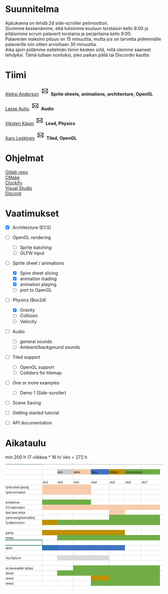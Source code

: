 # Suunnitelma

Ajatuksena on tehdä 2d side-scroller pelimoottori.  
Sovimme keskenämme, että tulisimme kouluun torstaisin kello 9:00 ja pitäisimme scrum palaverit torstaina ja perjantaina kello 9:00.  
Palaverien maksimi pituus on 15 minuuttia, mutta jos on tarvetta pidemmälle palaverille niin sitten arvioltaan 30 minuuttia.  
Aika ajoin pidämme esitelmän tiimin kesken siitä, mitä olemme saaneet tehdyksi. Tämä tullaan sovituksi, joko paikan pällä tai Discordin kautta.

# Tiimi

[Aleksi Anderson](https://repo.kamit.fi/aleksiand) [<img src="Email.png" width="30" height="30">](mailto:aleksianderson@kamk.fi)  **Sprite sheets, animations, architecture, OpenGL**

[Lasse Autio](https://repo.kamit.fi/lasseaut) [<img src="Email.png" width="30" height="30">](mailto:lasseautio@kamk.fi)  **Audio**

[Viksteri Käppi](https://repo.kamit.fi/viksterikap) [<img src="Email.png" width="30" height="30">](mailto:viksterikappi@kamk.fi) **Lead, Physics** 

[Aaro Leskinen](https://repo.kamit.fi/aaroles) [<img src="Email.png" width="30" height="30">](mailto:aaroleskinen@kamk.fi) **Tiled, OpenGL** 

# Ohjelmat

[Gitlab repo](https://repo.kamit.fi/)  
[CMake](https://cmake.org/)  
[Clockify](https://clockify.me/)  
[Visual Studio](https://visualstudio.microsoft.com/)  
[Discord](https://discord.com/login)

# Vaatimukset

- [x] Architecture (ECS)

- [ ] OpenGL rendering
    - [ ] Sprite batching
    - [ ] GLFW input

- [ ] Sprite sheet / animations 
    - [x] Spire sheet slicing
    - [x] animation loading
    - [x] animation playing
    - [ ] port to OpenGL

- [ ] Physics (Box2d) 
    - [x] Gravity 
    - [ ] Collision
    - [ ] Velocity

- [ ] Audio 
    - [ ] general sounds
    - [ ] Ambient/background sounds

- [ ] Tiled support 
    - [ ] OpenGL support
    - [ ] Colliders for tilemap

- [ ] One or more examples 
    - [ ] Demo 1 (Side-scroller)

- [ ] Scene Saving


- [ ] Getting started tutorial 

- [ ] API documentation 

# Aikataulu

min 200 h 
17 viikkoa * 16 h/ vko = 272 h

<img src="ExcelCapture.PNG" width="700" height="400">
